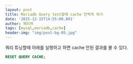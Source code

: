 ```yaml
---
layout: post
title: Mariadb Query test할때 cache 안먹게 하기
date: '2015-12-15T14:55:00.001'
author: 페이퍼
tags: [mysql,mariadb,cache]
header-img: "img/post-bg-05.jpg"
---
```


쿼리 튜닝할때 아래를 실행하고 하면 cache 안된 결과를 볼 수 있다. 

```sql
RESET QUERY CACHE;
```


